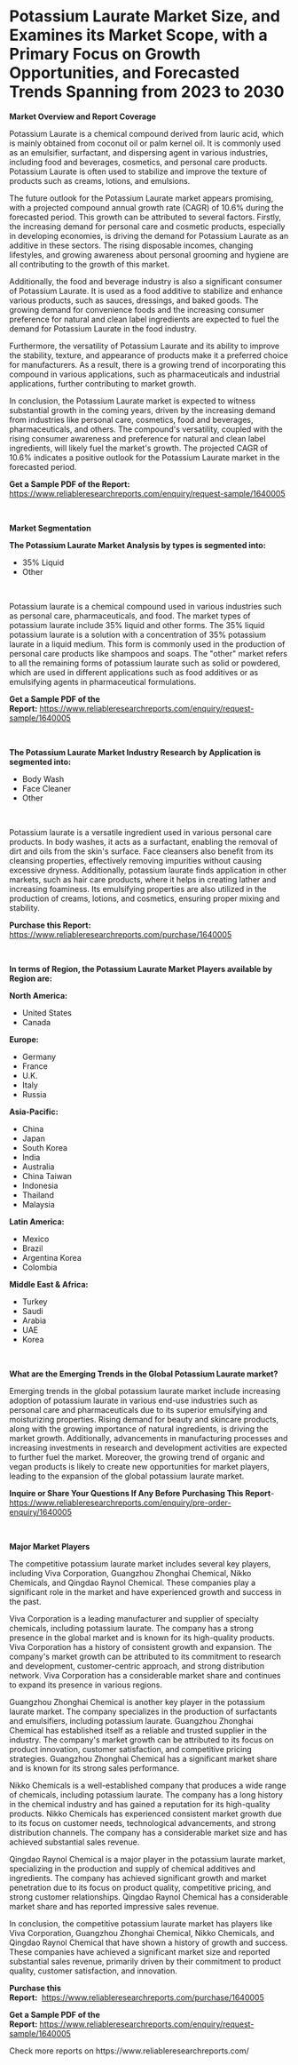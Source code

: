 <p><h1>Potassium Laurate Market Size, and Examines its Market Scope, with a Primary Focus on Growth Opportunities, and Forecasted Trends Spanning from 2023 to 2030</h1></p><p><strong>Market Overview and Report Coverage</strong></p>
<p><p>Potassium Laurate is a chemical compound derived from lauric acid, which is mainly obtained from coconut oil or palm kernel oil. It is commonly used as an emulsifier, surfactant, and dispersing agent in various industries, including food and beverages, cosmetics, and personal care products. Potassium Laurate is often used to stabilize and improve the texture of products such as creams, lotions, and emulsions.</p><p>The future outlook for the Potassium Laurate market appears promising, with a projected compound annual growth rate (CAGR) of 10.6% during the forecasted period. This growth can be attributed to several factors. Firstly, the increasing demand for personal care and cosmetic products, especially in developing economies, is driving the demand for Potassium Laurate as an additive in these sectors. The rising disposable incomes, changing lifestyles, and growing awareness about personal grooming and hygiene are all contributing to the growth of this market.</p><p>Additionally, the food and beverage industry is also a significant consumer of Potassium Laurate. It is used as a food additive to stabilize and enhance various products, such as sauces, dressings, and baked goods. The growing demand for convenience foods and the increasing consumer preference for natural and clean label ingredients are expected to fuel the demand for Potassium Laurate in the food industry.</p><p>Furthermore, the versatility of Potassium Laurate and its ability to improve the stability, texture, and appearance of products make it a preferred choice for manufacturers. As a result, there is a growing trend of incorporating this compound in various applications, such as pharmaceuticals and industrial applications, further contributing to market growth.</p><p>In conclusion, the Potassium Laurate market is expected to witness substantial growth in the coming years, driven by the increasing demand from industries like personal care, cosmetics, food and beverages, pharmaceuticals, and others. The compound's versatility, coupled with the rising consumer awareness and preference for natural and clean label ingredients, will likely fuel the market's growth. The projected CAGR of 10.6% indicates a positive outlook for the Potassium Laurate market in the forecasted period.</p></p>
<p><strong>Get a Sample PDF of the Report:</strong> <a href="https://www.reliableresearchreports.com/enquiry/request-sample/1640005">https://www.reliableresearchreports.com/enquiry/request-sample/1640005</a></p>
<p>&nbsp;</p>
<p><strong>Market Segmentation</strong></p>
<p><strong>The Potassium Laurate Market Analysis by types is segmented into:</strong></p>
<p><ul><li>35% Liquid</li><li>Other</li></ul></p>
<p>&nbsp;</p>
<p><p>Potassium laurate is a chemical compound used in various industries such as personal care, pharmaceuticals, and food. The market types of potassium laurate include 35% liquid and other forms. The 35% liquid potassium laurate is a solution with a concentration of 35% potassium laurate in a liquid medium. This form is commonly used in the production of personal care products like shampoos and soaps. The "other" market refers to all the remaining forms of potassium laurate such as solid or powdered, which are used in different applications such as food additives or as emulsifying agents in pharmaceutical formulations.</p></p>
<p><strong>Get a Sample PDF of the Report:</strong>&nbsp;<a href="https://www.reliableresearchreports.com/enquiry/request-sample/1640005">https://www.reliableresearchreports.com/enquiry/request-sample/1640005</a></p>
<p>&nbsp;</p>
<p><strong>The Potassium Laurate Market Industry Research by Application is segmented into:</strong></p>
<p><ul><li>Body Wash</li><li>Face Cleaner</li><li>Other</li></ul></p>
<p>&nbsp;</p>
<p><p>Potassium laurate is a versatile ingredient used in various personal care products. In body washes, it acts as a surfactant, enabling the removal of dirt and oils from the skin's surface. Face cleansers also benefit from its cleansing properties, effectively removing impurities without causing excessive dryness. Additionally, potassium laurate finds application in other markets, such as hair care products, where it helps in creating lather and increasing foaminess. Its emulsifying properties are also utilized in the production of creams, lotions, and cosmetics, ensuring proper mixing and stability.</p></p>
<p><strong>Purchase this Report:</strong>&nbsp; <a href="https://www.reliableresearchreports.com/purchase/1640005">https://www.reliableresearchreports.com/purchase/1640005</a></p>
<p>&nbsp;</p>
<p><strong>In terms of Region, the Potassium Laurate Market Players available by Region are:</strong></p>
<p>
    <p> <strong> North America: </strong>
        <ul>
            <li>United States</li>
            <li>Canada</li>
        </ul>
        </p> 
    <p> <strong> Europe: </strong>
        <ul>
            <li>Germany</li>
            <li>France</li>
            <li>U.K.</li>
            <li>Italy</li>
            <li>Russia</li>
        </ul>
        </p> 
    <p> <strong> Asia-Pacific: </strong>
        <ul>
            <li>China</li>
            <li>Japan</li>
            <li>South Korea</li>
            <li>India</li>
            <li>Australia</li>
            <li>China Taiwan</li>
            <li>Indonesia</li>
            <li>Thailand</li>
            <li>Malaysia</li>
        </ul>
        </p> 
    <p> <strong> Latin America: </strong>
        <ul>
            <li>Mexico</li>
            <li>Brazil</li>
            <li>Argentina Korea</li>
            <li>Colombia</li>
        </ul>
        </p> 
    <p> <strong> Middle East & Africa: </strong>
        <ul>
            <li>Turkey</li>
            <li>Saudi</li>
            <li>Arabia</li>
            <li>UAE</li>
            <li>Korea</li>
        </ul>
    </p>
    </p>
<p>&nbsp;</p>
<p><strong>What are the Emerging Trends in the Global Potassium Laurate market?</strong></p>
<p><p>Emerging trends in the global potassium laurate market include increasing adoption of potassium laurate in various end-use industries such as personal care and pharmaceuticals due to its superior emulsifying and moisturizing properties. Rising demand for beauty and skincare products, along with the growing importance of natural ingredients, is driving the market growth. Additionally, advancements in manufacturing processes and increasing investments in research and development activities are expected to further fuel the market. Moreover, the growing trend of organic and vegan products is likely to create new opportunities for market players, leading to the expansion of the global potassium laurate market.</p></p>
<p><strong>Inquire or Share Your Questions If Any Before Purchasing This Report</strong>- <a href="https://www.reliableresearchreports.com/enquiry/pre-order-enquiry/1640005">https://www.reliableresearchreports.com/enquiry/pre-order-enquiry/1640005</a></p>
<p>&nbsp;</p>
<p><strong>Major Market Players</strong></p>
<p><p>The competitive potassium laurate market includes several key players, including Viva Corporation, Guangzhou Zhonghai Chemical, Nikko Chemicals, and Qingdao Raynol Chemical. These companies play a significant role in the market and have experienced growth and success in the past.</p><p>Viva Corporation is a leading manufacturer and supplier of specialty chemicals, including potassium laurate. The company has a strong presence in the global market and is known for its high-quality products. Viva Corporation has a history of consistent growth and expansion. The company's market growth can be attributed to its commitment to research and development, customer-centric approach, and strong distribution network. Viva Corporation has a considerable market share and continues to expand its presence in various regions.</p><p>Guangzhou Zhonghai Chemical is another key player in the potassium laurate market. The company specializes in the production of surfactants and emulsifiers, including potassium laurate. Guangzhou Zhonghai Chemical has established itself as a reliable and trusted supplier in the industry. The company's market growth can be attributed to its focus on product innovation, customer satisfaction, and competitive pricing strategies. Guangzhou Zhonghai Chemical has a significant market share and is known for its strong sales performance.</p><p>Nikko Chemicals is a well-established company that produces a wide range of chemicals, including potassium laurate. The company has a long history in the chemical industry and has gained a reputation for its high-quality products. Nikko Chemicals has experienced consistent market growth due to its focus on customer needs, technological advancements, and strong distribution channels. The company has a considerable market size and has achieved substantial sales revenue.</p><p>Qingdao Raynol Chemical is a major player in the potassium laurate market, specializing in the production and supply of chemical additives and ingredients. The company has achieved significant growth and market penetration due to its focus on product quality, competitive pricing, and strong customer relationships. Qingdao Raynol Chemical has a considerable market share and has reported impressive sales revenue.</p><p>In conclusion, the competitive potassium laurate market has players like Viva Corporation, Guangzhou Zhonghai Chemical, Nikko Chemicals, and Qingdao Raynol Chemical that have shown a history of growth and success. These companies have achieved a significant market size and reported substantial sales revenue, primarily driven by their commitment to product quality, customer satisfaction, and innovation.</p></p>
<p><strong>Purchase this Report:</strong>&nbsp;&nbsp;<a href="https://www.reliableresearchreports.com/purchase/1640005">https://www.reliableresearchreports.com/purchase/1640005</a></p>
<p></p>
<p><strong>Get a Sample PDF of the Report:</strong>&nbsp;<a href="https://www.reliableresearchreports.com/enquiry/request-sample/1640005">https://www.reliableresearchreports.com/enquiry/request-sample/1640005</a></p>
<p>Check more reports on https://www.reliableresearchreports.com/</p>